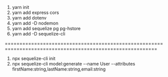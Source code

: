 1. yarn init
2. yarn add express cors
3. yarn add dotenv
4. yarn add -D nodemon
5. yarn add sequelize pg pg-hstore
6. yarn add -D sequelize-cli

==========================================================================================================
1. npx sequelize-cli init
2. npx sequelize-cli model:generate --name User --attributes firstName:string,lastName:string,email:string